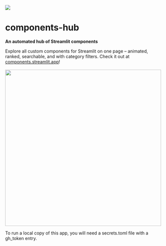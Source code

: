 <a href="https://components.streamlit.app/" title="Components Hub"><img src="https://static.streamlit.io/badges/streamlit_badge_black_white.svg"></a><br>
# components-hub
<strong>An automated hub of Streamlit components</strong>

<p align="left">
     Explore all custom components for Streamlit on one page – animated, ranked, searchable, and with category filters. Check it out at <a href="https://components.streamlit.app">components.streamlit.app</a>!<br><br>
     <img src="https://user-images.githubusercontent.com/16867691/205152146-36fa64a3-0f41-43c7-99c9-b58be2cf63a1.gif" width="500px"></img>
</p>

To run a local copy of this app, you will need a secrets.toml file with a gh_token entry.
